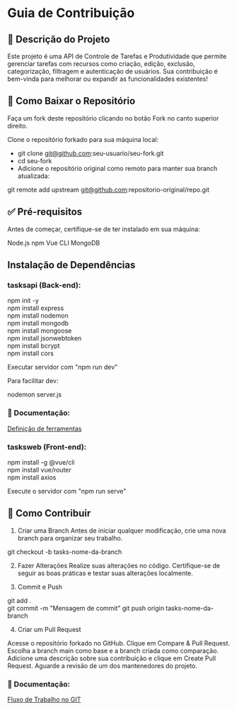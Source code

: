 # Guia de Contribuição
## 📖 Descrição do Projeto
Este projeto é uma API de Controle de Tarefas e Produtividade que permite gerenciar tarefas com recursos como criação, edição, exclusão, categorização, filtragem e autenticação de usuários. Sua contribuição é bem-vinda para melhorar ou expandir as funcionalidades existentes!

## 📂 Como Baixar o Repositório

Faça um fork deste repositório clicando no botão Fork no canto superior direito.

Clone o repositório forkado para sua máquina local:

* git clone git@github.com:seu-usuario/seu-fork.git  
* cd seu-fork  
* Adicione o repositório original como remoto para manter sua branch atualizada:

git remote add upstream git@github.com:repositorio-original/repo.git

## ✅ Pré-requisitos
Antes de começar, certifique-se de ter instalado em sua máquina:

Node.js
npm
Vue CLI
MongoDB

## Instalação de Dependências

### tasksapi (Back-end):

npm init -y  
npm install express  
npm install nodemon  
npm install mongodb  
npm install mongoose  
npm install jsonwebtoken  
npm install bcrypt  
npm install cors

Executar servidor com "npm run dev"

Para facilitar dev:

nodemon server.js

### 📄 Documentação:

[Definição de ferramentas](tasksdocs/DefiniçãoFerramentas.pdf)

### tasksweb (Front-end):

npm install -g @vue/cli  
npm install vue/router  
npm install axios  

Execute o servidor com "npm run serve"


## 🤝 Como Contribuir

1. Criar uma Branch
  Antes de iniciar qualquer modificação, crie uma nova branch para organizar seu trabalho.

  git checkout -b tasks-nome-da-branch 

2. Fazer Alterações
  Realize suas alterações no código.
  Certifique-se de seguir as boas práticas e testar suas alterações localmente.

3. Commit e Push

  git add .  
  git commit -m "Mensagem de commit" 
  git push origin tasks-nome-da-branch  

4. Criar um Pull Request

Acesse o repositório forkado no GitHub.
Clique em Compare & Pull Request.
Escolha a branch main como base e a branch criada como comparação.
Adicione uma descrição sobre sua contribuição e clique em Create Pull Request.
Aguarde a revisão de um dos mantenedores do projeto.

### 📄 Documentação:

[Fluxo de Trabalho no GIT](tasksdocs/FluxoTrabalhoGIT.pdf)
